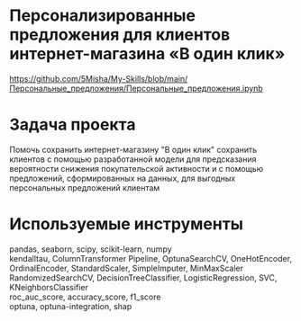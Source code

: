 # Персонализированные предложения для клиентов интернет-магазина «В один клик»
https://github.com/5Misha/My-Skills/blob/main/Персональные_предложения/Персональные_предложения.ipynb

# Задача проекта
Помочь сохранить интернет-магазину "В один клик" сохранить клиентов с помощью разработанной модели для предсказания вероятности снижения покупательской активности и с помощью предложений, сформированных на данных, для выгодных персональных предложений клиентам

# Используемые инструменты
pandas, seaborn, scipy, scikit-learn, numpy  
kendalltau, ColumnTransformer
Pipeline, OptunaSearchCV, OneHotEncoder, OrdinalEncoder, StandardScaler, SimpleImputer, MinMaxScaler  
RandomizedSearchCV, DecisionTreeClassifier, LogisticRegression, SVC, KNeighborsClassifier  
roc_auc_score, accuracy_score, f1_score  
optuna, optuna-integration, shap
